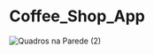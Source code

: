 # Coffee_Shop_App



![Quadros na Parede (2)](https://github.com/saviosoaresc/Coffee_Shop_App/assets/62923486/61185250-0acd-4ab0-8047-4aa21dd1b25d)
